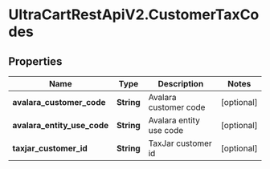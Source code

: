 # UltraCartRestApiV2.CustomerTaxCodes

## Properties
Name | Type | Description | Notes
------------ | ------------- | ------------- | -------------
**avalara_customer_code** | **String** | Avalara customer code | [optional] 
**avalara_entity_use_code** | **String** | Avalara entity use code | [optional] 
**taxjar_customer_id** | **String** | TaxJar customer id | [optional] 


